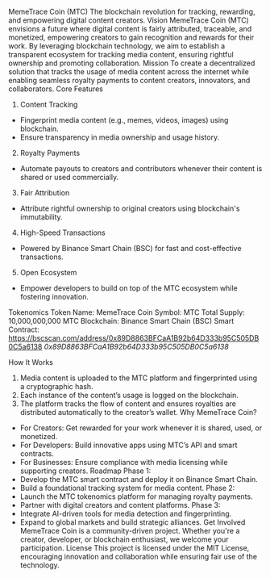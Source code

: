 MemeTrace Coin (MTC)
The blockchain revolution for tracking, rewarding, and empowering digital content creators.
Vision
MemeTrace Coin (MTC) envisions a future where digital content is fairly attributed, traceable, and monetized, empowering creators to gain recognition and rewards for their work. By leveraging blockchain technology, we aim to establish a transparent ecosystem for tracking media content, ensuring rightful ownership and promoting collaboration.
Mission
To create a decentralized solution that tracks the usage of media content across the internet while enabling seamless royalty payments to content creators, innovators, and collaborators.
Core Features
1. Content Tracking
- Fingerprint media content (e.g., memes, videos, images) using blockchain.
- Ensure transparency in media ownership and usage history.
2. Royalty Payments
- Automate payouts to creators and contributors whenever their content is shared or used commercially.
3. Fair Attribution
- Attribute rightful ownership to original creators using blockchain's immutability.
4. High-Speed Transactions
- Powered by Binance Smart Chain (BSC) for fast and cost-effective transactions.
5. Open Ecosystem
- Empower developers to build on top of the MTC ecosystem while fostering innovation.

Tokenomics
Token Name: MemeTrace Coin
Symbol: MTC
Total Supply: 10,000,000,000 MTC
Blockchain: Binance Smart Chain (BSC)
Smart Contract: https://bscscan.com/address/0x89D8863BFCaA1B92b64D333b95C505DB0C5a6138 *0x89D8863BFCaA1B92b64D333b95C505DB0C5a6138*

How It Works
1. Media content is uploaded to the MTC platform and fingerprinted using a cryptographic hash.
2. Each instance of the content’s usage is logged on the blockchain.
3. The platform tracks the flow of content and ensures royalties are distributed automatically to the creator’s wallet.
Why MemeTrace Coin?
- For Creators: Get rewarded for your work whenever it is shared, used, or monetized.
- For Developers: Build innovative apps using MTC’s API and smart contracts.
- For Businesses: Ensure compliance with media licensing while supporting creators.
Roadmap
Phase 1:
- Develop the MTC smart contract and deploy it on Binance Smart Chain.
- Build a foundational tracking system for media content.
Phase 2:
- Launch the MTC tokenomics platform for managing royalty payments.
- Partner with digital creators and content platforms.
Phase 3:
- Integrate AI-driven tools for media detection and fingerprinting.
- Expand to global markets and build strategic alliances.
Get Involved
MemeTrace Coin is a community-driven project. Whether you're a creator, developer, or blockchain enthusiast, we welcome your participation.
License
This project is licensed under the MIT License, encouraging innovation and collaboration while ensuring fair use of the technology.
